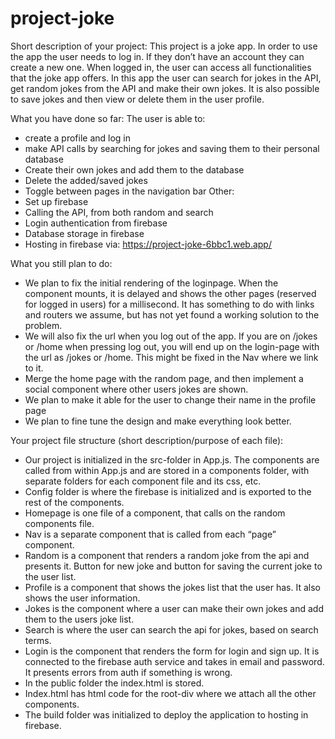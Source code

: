# project-joke
 

Short description of your project:
This project is a joke app. In order to use the app the user needs to log in. If they don’t have an account they can create a new one. When logged in, the user can access all functionalities that the joke app offers. In this app the user can search for jokes in the API, get random jokes from the API and make their own jokes. It is also possible to save jokes and then view or delete them in the user profile. 
 
What you have done so far:
 The user is able to:
 - create a profile and log in
 - make API calls by searching for jokes and saving them to their personal database
 - Create their own jokes and add them to the database
 - Delete the added/saved jokes
 - Toggle between pages in the navigation bar
 Other:
 - Set up firebase
 - Calling the API, from both random and search
 - Login authentication from firebase
 - Database storage in firebase
 - Hosting in firebase via: https://project-joke-6bbc1.web.app/
 
What you still plan to do:
- We plan to fix the initial rendering of the loginpage. When the component mounts, it is delayed and shows the other pages (reserved for logged in users) for a millisecond. It has something to do with links and routers we assume, but has not yet found a working solution to the problem.
- We will also fix the url when you log out of the app. If you are on /jokes or /home when pressing log out, you will end up on the login-page with the url as /jokes or /home. This might be fixed in the Nav where we link to it.
- Merge the home page with the random page, and then implement a social component where other users jokes are shown.
- We plan to make it able for the user to change their name in the profile page
- We plan to fine tune the design and make everything look better.
 
Your project file structure (short description/purpose of each file):
- Our project is initialized in the src-folder in App.js. The components are called from within App.js and are stored in a components folder, with separate folders for each component file and its css, etc.
 - Config folder is where the firebase is initialized and is exported to the rest of the components.
 - Homepage is one file of a component, that calls on the random components file.
 - Nav is a separate component that is called from each “page” component.
 - Random is a component that renders a random joke from the api and presents it. Button for new joke and button for saving the current joke to the user list.
 - Profile is a component that shows the jokes list that the user has. It also shows the user information.
 - Jokes is the component where a user can make their own jokes and add them to the users joke list.
 - Search is where the user can search the api for jokes, based on search terms.
 - Login is the component that renders the form for login and sign up. It is connected to the firebase auth service and takes in email and password. It presents errors from auth if something is wrong.
- In the public folder the index.html is stored.
 - Index.html has html code for the root-div where we attach all the other components.
- The build folder was initialized to deploy the application to hosting in firebase. 
